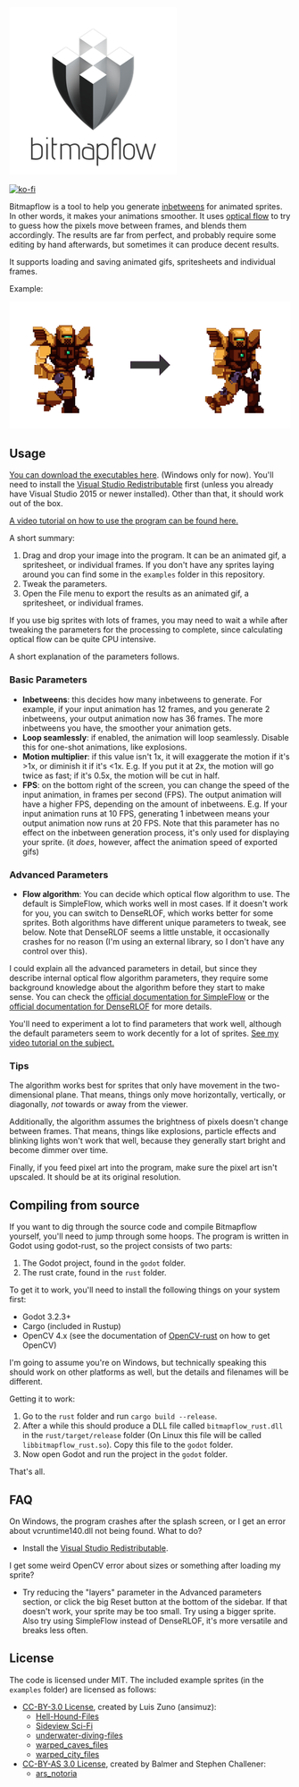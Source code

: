 
![Bitmapflow](logo/Logo_small.png)

[![ko-fi](https://www.ko-fi.com/img/githubbutton_sm.svg)](https://ko-fi.com/bauxite)

Bitmapflow is a tool to help you generate [inbetweens](https://en.wikipedia.org/wiki/Inbetweening) for animated sprites. In other words, it makes your animations smoother. It uses [optical flow](https://en.wikipedia.org/wiki/Optical_flow) to try to guess how the pixels move between frames, and blends them accordingly. The results are far from perfect, and probably require some editing by hand afterwards, but sometimes it can produce decent results.

It supports loading and saving animated gifs, spritesheets and individual frames.

Example:

![Example](examples/example.gif)

## Usage

[You can download the executables here](https://github.com/Bauxitedev/bitmapflow/releases). (Windows only for now). You'll need to install the [Visual Studio Redistributable](https://aka.ms/vs/16/release/vc_redist.x64.exe) first (unless you already have Visual Studio 2015 or newer installed). Other than that, it should work out of the box.

[A video tutorial on how to use the program can be found here.](todo_invalid_url_put_youtube_video_here)

A short summary:

1. Drag and drop your image into the program. It can be an animated gif, a spritesheet, or individual frames. If you don't have any sprites laying around you can find some in the `examples` folder in this repository.
2. Tweak the parameters.
3. Open the File menu to export the results as an animated gif, a spritesheet, or individual frames.

If you use big sprites with lots of frames, you may need to wait a while after tweaking the parameters for the processing to complete, since calculating optical flow can be quite CPU intensive.

A short explanation of the parameters follows.

### Basic Parameters

- **Inbetweens**: this decides how many inbetweens to generate. For example, if your input animation has 12 frames, and you generate 2 inbetweens, your output animation now has 36 frames. The more inbetweens you have, the smoother your animation gets.
- **Loop seamlessly**: if enabled, the animation will loop seamlessly. Disable this for one-shot animations, like explosions.
- **Motion multiplier**: if this value isn't 1x, it will exaggerate the motion if it's >1x, or diminish it if it's <1x. E.g. If you put it at 2x, the motion will go twice as fast; if it's 0.5x, the motion will be cut in half.
- **FPS**: on the bottom right of the screen, you can change the speed of the input animation, in frames per second (FPS). The output animation will have a higher FPS, depending on the amount of inbetweens. E.g. If your input animation runs at 10 FPS, generating 1 inbetween means your output animation now runs at 20 FPS. Note that this parameter has no effect on the inbetween generation process, it's only used for displaying your sprite. (it *does*, however, affect the animation speed of exported gifs)

### Advanced Parameters

- **Flow algorithm**:  You can decide which optical flow algorithm to use. The default is SimpleFlow, which works well in most cases. If it doesn't work for you, you can switch to DenseRLOF, which works better for some sprites. Both algorithms have different unique parameters to tweak, see below. Note that DenseRLOF seems a little unstable, it occasionally crashes for no reason (I'm using an external library, so I don't have any control over this).

I could explain all the advanced parameters in detail, but since they describe internal optical flow algorithm parameters, they require some background knowledge about the algorithm before they start to make sense. You can check the [official documentation for SimpleFlow](https://docs.opencv.org/master/d2/d84/group__optflow.html#gaf23c367519903ed2384e9532e43c7032) or the [official documentation for DenseRLOF](https://docs.opencv.org/master/d2/d84/group__optflow.html#ga0fc536362c239654322d9015f6efcecd) for more details.

You'll need to experiment a lot to find parameters that work well, although the default parameters seem to work decently for a lot of sprites. [See my video tutorial on the subject.](todo_invalid_url_put_youtube_video_here)

### Tips

The algorithm works best for sprites that only have movement in the two-dimensional plane. That means, things only move horizontally, vertically, or diagonally, *not* towards or away from the viewer.

Additionally, the algorithm assumes the brightness of pixels doesn't change between frames. That means, things like explosions, particle effects and blinking lights won't work that well, because they generally start bright and become dimmer over time.

Finally, if you feed pixel art into the program, make sure the pixel art isn't upscaled. It should be at its original resolution.

## Compiling from source

If you want to dig through the source code and compile Bitmapflow yourself, you'll need to jump through some hoops. The program is written in Godot using godot-rust, so the project consists of two parts:

1. The Godot project, found in the `godot` folder.
2. The rust crate, found in the `rust` folder.

To get it to work, you'll need to install the following things on your system first:

- Godot 3.2.3+
- Cargo (included in Rustup)
- OpenCV 4.x (see the documentation of [OpenCV-rust](https://github.com/twistedfall/opencv-rust#getting-opencv) on how to get OpenCV)

I'm going to assume you're on Windows, but technically speaking this should work on other platforms as well, but the details and filenames will be different.

Getting it to work:

1. Go to the `rust` folder and run `cargo build --release`.
2. After a while this should produce a DLL file called `bitmapflow_rust.dll` in the `rust/target/release` folder (On Linux this file will be called `libbitmapflow_rust.so`). Copy this file to the `godot` folder.
3. Now open Godot and run the project in the `godot` folder.

That's all.

## FAQ

On Windows, the program crashes after the splash screen, or I get an error about vcruntime140.dll not being found. What to do?

- Install the [Visual Studio Redistributable](https://aka.ms/vs/16/release/vc_redist.x64.exe).

I get some weird OpenCV error about sizes or something after loading my sprite?

- Try reducing the "layers" parameter in the Advanced parameters section, or click the big Reset button at the bottom of the sidebar. If that doesn't work, your sprite may be too small. Try using a bigger sprite. Also try using SimpleFlow instead of DenseRLOF, it's more versatile and breaks less often.

## License

The code is licensed under MIT. The included example sprites (in the `examples` folder) are licensed as follows:

- [CC-BY-3.0 License](http://creativecommons.org/licenses/by/3.0/), created by Luis Zuno (ansimuz):
  - [Hell-Hound-Files](https://opengameart.org/content/hell-hound-character)
  - [Sideview Sci-Fi](https://opengameart.org/content/sideview-sci-fi-patreon-collection)
  - [underwater-diving-files](https://opengameart.org/content/underwater-diving-pack)
  - [warped_caves_files](https://opengameart.org/content/warped-caves-pixel-art-pack)
  - [warped_city_files](https://opengameart.org/content/warped-city)
- [CC-BY-AS 3.0 License](http://creativecommons.org/licenses/by-sa/3.0/), created by Balmer and Stephen Challener:
  - [ars_notoria](https://opengameart.org/content/bosses-and-monsters-spritesheets-ars-notoria)
